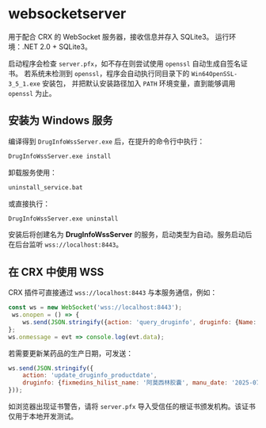 # websocketserver
用于配合 CRX 的 WebSocket 服务器，接收信息并存入 SQLite3。
运行环境：.NET 2.0 + SQLite3。

启动程序会检查 `server.pfx`，如不存在则尝试使用 `openssl` 自动生成自签名证书。
若系统未检测到 `openssl`，程序会自动执行同目录下的 `Win64OpenSSL-3_5_1.exe` 安装包，
并把默认安装路径加入 `PATH` 环境变量，直到能够调用 `openssl` 为止。

## 安装为 Windows 服务

编译得到 `DrugInfoWssServer.exe` 后，在提升的命令行中执行：

```cmd
DrugInfoWssServer.exe install
```

卸载服务使用：

```cmd
uninstall_service.bat
```

或直接执行：

```cmd
DrugInfoWssServer.exe uninstall
```

安装后将创建名为 **DrugInfoWssServer** 的服务，启动类型为自动。服务启动后在后台监听 `wss://localhost:8443`。

## 在 CRX 中使用 WSS

CRX 插件可直接通过 `wss://localhost:8443` 与本服务通信，例如：

```javascript
const ws = new WebSocket('wss://localhost:8443');
 ws.onopen = () => {
    ws.send(JSON.stringify({action: 'query_druginfo', druginfo: {Name: '药品名称'}}));
};
ws.onmessage = evt => console.log(evt.data);
```

若需要更新某药品的生产日期，可发送：

```javascript
ws.send(JSON.stringify({
    action: 'update_druginfo_productdate',
    druginfo: {fixmedins_hilist_name: '阿莫西林胶囊', manu_date: '2025-07-23'}
}));
```

如浏览器出现证书警告，请将 `server.pfx` 导入受信任的根证书颁发机构。该证书仅用于本地开发测试。
